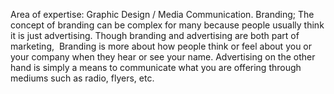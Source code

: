 Area of expertise: Graphic Design / Media Communication. 
Branding;
The concept of branding can be complex for many because people usually think it is just advertising. Though branding and advertising are both part of marketing, 
Branding is more about how people think or feel about you or your company when they hear or see your name.
Advertising on the other hand is simply a means to communicate what you are offering through mediums such as radio, flyers, etc.
